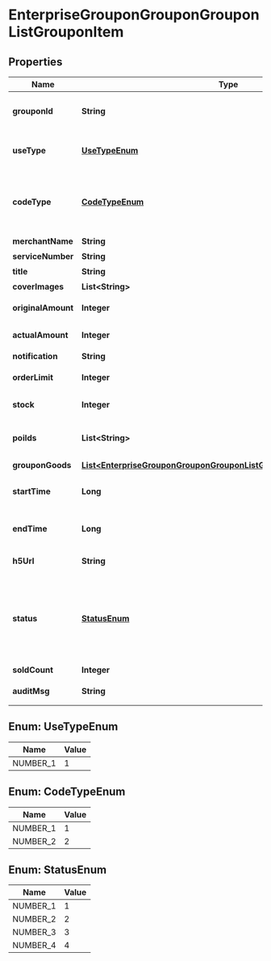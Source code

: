 # EnterpriseGrouponGrouponGrouponListGrouponItem

## Properties
Name | Type | Description | Notes
------------ | ------------- | ------------- | -------------
**grouponId** | **String** | 团购活动Id，审核失败修改用 |  [optional]
**useType** | [**UseTypeEnum**](#UseTypeEnum) | * 团购使用方式   * 1: 到店核销  | 
**codeType** | [**CodeTypeEnum**](#CodeTypeEnum) | * 券码生成的方式   * 1: 系统生成   * 2: 自定义上传  | 
**merchantName** | **String** | 商户名称 | 
**serviceNumber** | **String** | 联系电话 | 
**title** | **String** | 卡券标题 | 
**coverImages** | **List&lt;String&gt;** | 封面图 | 
**originalAmount** | **Integer** | 原价(单位分) | 
**actualAmount** | **Integer** | 实际金额(单位分) | 
**notification** | **String** | 团购须知 | 
**orderLimit** | **Integer** | 单用户购买数量上限 | 
**stock** | **Integer** | 团购活动库存总数 | 
**poiIds** | **List&lt;String&gt;** | * 绑定的POI 列表 默认展示全部门店  |  [optional]
**grouponGoods** | [**List&lt;EnterpriseGrouponGrouponGrouponListGrouponItemGrouponGoods&gt;**](EnterpriseGrouponGrouponGrouponListGrouponItemGrouponGoods.md) | 团购商品 | 
**startTime** | **Long** | * 活动开始时间 unix time  | 
**endTime** | **Long** | * 活动截止时间 unix time  | 
**h5Url** | **String** | 团购活动详情页链接 | 
**status** | [**StatusEnum**](#StatusEnum) | * 活动状态 创建时可以忽略  * 1：有效  * 2：审核中  * 3：审核失败  * 4：中止  |  [optional]
**soldCount** | **Integer** | 已售出数量 |  [optional]
**auditMsg** | **String** | 审核失败原因 |  [optional]

<a name="UseTypeEnum"></a>
## Enum: UseTypeEnum
Name | Value
---- | -----
NUMBER_1 | 1

<a name="CodeTypeEnum"></a>
## Enum: CodeTypeEnum
Name | Value
---- | -----
NUMBER_1 | 1
NUMBER_2 | 2

<a name="StatusEnum"></a>
## Enum: StatusEnum
Name | Value
---- | -----
NUMBER_1 | 1
NUMBER_2 | 2
NUMBER_3 | 3
NUMBER_4 | 4
